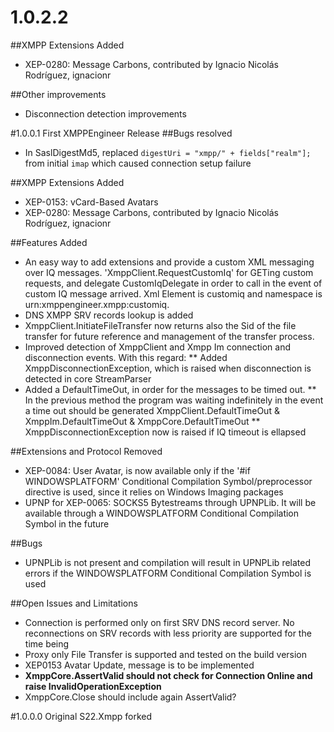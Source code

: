 ﻿# 1.0.2.2

##XMPP Extensions Added
* XEP-0280: Message Carbons, contributed by Ignacio Nicolás Rodríguez, ignacionr 

##Other improvements
* Disconnection detection improvements

#1.0.0.1
First XMPPEngineer Release
##Bugs resolved
* In SaslDigestMd5, replaced `digestUri = "xmpp/" + fields["realm"];` from initial `imap` which caused connection setup failure

##XMPP Extensions Added
* XEP-0153: vCard-Based Avatars
* XEP-0280: Message Carbons, contributed by Ignacio Nicolás Rodríguez, ignacionr 

##Features Added
* An easy way to add extensions and provide a custom XML messaging over IQ messages. 'XmppClient.RequestCustomIq' for GETing custom requests, and delegate CustomIqDelegate in order to call in the event of 
custom IQ message arrived. Xml Element is customiq and namespace is urn:xmppengineer.xmpp:customiq.
* DNS XMPP SRV records lookup is added
* XmppClient.InitiateFileTransfer now returns also the Sid of the file transfer for future reference and management of the transfer process. 
* Improved detection of XmppClient and Xmpp Im connection and disconnection events. With this regard:
** Added XmppDisconnectionException, which is raised when disconnection is detected in core StreamParser
* Added a DefaultTimeOut, in order for the messages to be timed out. 
** In the previous method the program was waiting indefinitely in the event a time out should be generated
XmppClient.DefaultTimeOut & XmppIm.DefaultTimeOut & XmppCore.DefaultTimeOut
** XmppDisconnectionException now is raised if IQ timeout is ellapsed

##Extensions and Protocol Removed
* XEP-0084: User Avatar, is now available only if the '#if WINDOWSPLATFORM' Conditional Compilation Symbol/preprocessor directive is used, since it relies on Windows Imaging packages
* UPNP for XEP-0065: SOCKS5 Bytestreams through UPNPLib. It will be available through a WINDOWSPLATFORM Conditional Compilation Symbol in the future

##Bugs
* UPNPLib is not present and compilation will result in UPNPLib related errors if the WINDOWSPLATFORM Conditional Compilation Symbol is used

##Open Issues and Limitations
* Connection is performed only on first SRV DNS record server. No reconnections on SRV records with less priority are supported for the time being
* Proxy only File Transfer is supported and tested on the build version
* XEP0153 Avatar Update, <x xmlns='vcard-temp:x:update'> message is to be implemented
* __XmppCore.AssertValid should not check for Connection Online and raise InvalidOperationException__
* XmppCore.Close should include again AssertValid?


#1.0.0.0
Original S22.Xmpp forked